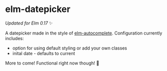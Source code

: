 # elm-datepicker

*Updated for Elm 0.17* :sparkles:

A datepicker made in the style of [elm-autocomplete](https://github.com/thebritican/elm-autocomplete). Configuration currently includes:

 * option for using default styling or add your own classes 
 * inital date - defaults to current
 
More to come! Functional right now though! :dizzy:
